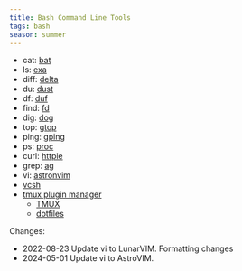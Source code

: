 ```yaml
---
title: Bash Command Line Tools
tags: bash
season: summer
---
```


- cat: [bat](https://github.com/sharkdp/bat)
- ls: [exa](https://github.com/ogham/exa)
- diff: [delta](https://dandavison.github.io/delta/usage.html)
- du: [dust](https://github.com/bootandy/dust)
- df: [duf](https://github.com/muesli/duf)
- find: [fd](https://github.com/sharkdp/fd)
- dig: [dog](https://github.com/ogham/dog)
- top: [gtop](https://github.com/aksakalli/gtop)
- ping: [gping](https://github.com/orf/gping)
- ps: [proc](https://github.com/dalance/procs)
- curl: [httpie](https://github.com/httpie/httpie)
- grep: [ag](https://github.com/ggreer/the_silver_searcher)
- vi: [astronvim](https://astronvim.com/)
- [vcsh](https://github.com/RichiH/vcsh)
- [tmux plugin manager](https://github.com/tmux-plugins/tpm)
  - [TMUX](TMUX)
  - [dotfiles](dotfiles)

Changes:

- 2022-08-23 Update vi to LunarVIM. Formatting changes
- 2024-05-01 Update vi to AstroVIM.
